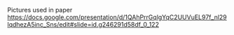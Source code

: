 Pictures used in paper
https://docs.google.com/presentation/d/1QAhPrrGqlgYqC2UUVuEL97f_nl29lqdhezA5inc_Sns/edit#slide=id.g246291d58df_0_122